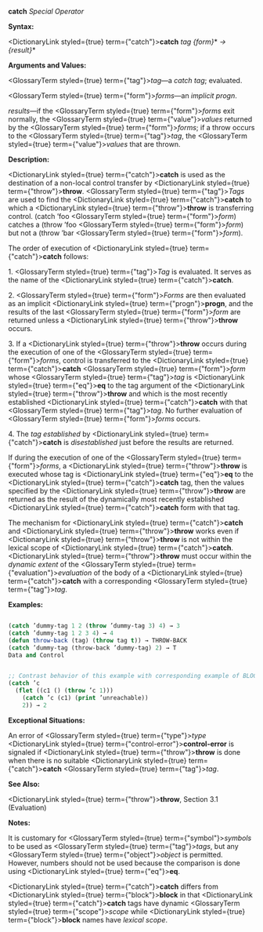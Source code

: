 **catch** *Special Operator* 



**Syntax:** 



<DictionaryLink styled={true} term={"catch"}><b>catch</b></DictionaryLink> *tag \{form\}*\* *→ \{result\}*\* 



**Arguments and Values:** 



<GlossaryTerm styled={true} term={"tag"}><i>tag</i></GlossaryTerm>—a *catch tag*; evaluated. 



<GlossaryTerm styled={true} term={"form"}><i>forms</i></GlossaryTerm>—an *implicit progn*. 



*results*—if the <GlossaryTerm styled={true} term={"form"}><i>forms</i></GlossaryTerm> exit normally, the <GlossaryTerm styled={true} term={"value"}><i>values</i></GlossaryTerm> returned by the <GlossaryTerm styled={true} term={"form"}><i>forms</i></GlossaryTerm>; if a throw occurs to the <GlossaryTerm styled={true} term={"tag"}><i>tag</i></GlossaryTerm>, the <GlossaryTerm styled={true} term={"value"}><i>values</i></GlossaryTerm> that are thrown. 



**Description:** 



<DictionaryLink styled={true} term={"catch"}><b>catch</b></DictionaryLink> is used as the destination of a non-local control transfer by <DictionaryLink styled={true} term={"throw"}><b>throw</b></DictionaryLink>. <GlossaryTerm styled={true} term={"tag"}><i>Tags</i></GlossaryTerm> are used to find the <DictionaryLink styled={true} term={"catch"}><b>catch</b></DictionaryLink> to which a <DictionaryLink styled={true} term={"throw"}><b>throw</b></DictionaryLink> is transferring control. (catch ’foo <GlossaryTerm styled={true} term={"form"}><i>form</i></GlossaryTerm>) catches a (throw ’foo <GlossaryTerm styled={true} term={"form"}><i>form</i></GlossaryTerm>) but not a (throw ’bar <GlossaryTerm styled={true} term={"form"}><i>form</i></GlossaryTerm>). 



The order of execution of <DictionaryLink styled={true} term={"catch"}><b>catch</b></DictionaryLink> follows: 



1\. <GlossaryTerm styled={true} term={"tag"}><i>Tag</i></GlossaryTerm> is evaluated. It serves as the name of the <DictionaryLink styled={true} term={"catch"}><b>catch</b></DictionaryLink>. 



2\. <GlossaryTerm styled={true} term={"form"}><i>Forms</i></GlossaryTerm> are then evaluated as an implicit <DictionaryLink styled={true} term={"progn"}><b>progn</b></DictionaryLink>, and the results of the last <GlossaryTerm styled={true} term={"form"}><i>form</i></GlossaryTerm> are returned unless a <DictionaryLink styled={true} term={"throw"}><b>throw</b></DictionaryLink> occurs. 



3\. If a <DictionaryLink styled={true} term={"throw"}><b>throw</b></DictionaryLink> occurs during the execution of one of the <GlossaryTerm styled={true} term={"form"}><i>forms</i></GlossaryTerm>, control is transferred to the <DictionaryLink styled={true} term={"catch"}><b>catch</b></DictionaryLink> <GlossaryTerm styled={true} term={"form"}><i>form</i></GlossaryTerm> whose <GlossaryTerm styled={true} term={"tag"}><i>tag</i></GlossaryTerm> is <DictionaryLink styled={true} term={"eq"}><b>eq</b></DictionaryLink> to the tag argument of the <DictionaryLink styled={true} term={"throw"}><b>throw</b></DictionaryLink> and which is the most recently established <DictionaryLink styled={true} term={"catch"}><b>catch</b></DictionaryLink> with that <GlossaryTerm styled={true} term={"tag"}><i>tag</i></GlossaryTerm>. No further evaluation of <GlossaryTerm styled={true} term={"form"}><i>forms</i></GlossaryTerm> occurs. 



4\. The *tag established* by <DictionaryLink styled={true} term={"catch"}><b>catch</b></DictionaryLink> is *disestablished* just before the results are returned. 



If during the execution of one of the <GlossaryTerm styled={true} term={"form"}><i>forms</i></GlossaryTerm>, a <DictionaryLink styled={true} term={"throw"}><b>throw</b></DictionaryLink> is executed whose tag is <DictionaryLink styled={true} term={"eq"}><b>eq</b></DictionaryLink> to the <DictionaryLink styled={true} term={"catch"}><b>catch</b></DictionaryLink> tag, then the values specified by the <DictionaryLink styled={true} term={"throw"}><b>throw</b></DictionaryLink> are returned as the result of the dynamically most recently established <DictionaryLink styled={true} term={"catch"}><b>catch</b></DictionaryLink> form with that tag. 



The mechanism for <DictionaryLink styled={true} term={"catch"}><b>catch</b></DictionaryLink> and <DictionaryLink styled={true} term={"throw"}><b>throw</b></DictionaryLink> works even if <DictionaryLink styled={true} term={"throw"}><b>throw</b></DictionaryLink> is not within the lexical scope of <DictionaryLink styled={true} term={"catch"}><b>catch</b></DictionaryLink>. <DictionaryLink styled={true} term={"throw"}><b>throw</b></DictionaryLink> must occur within the *dynamic extent* of the <GlossaryTerm styled={true} term={"evaluation"}><i>evaluation</i></GlossaryTerm> of the body of a <DictionaryLink styled={true} term={"catch"}><b>catch</b></DictionaryLink> with a corresponding <GlossaryTerm styled={true} term={"tag"}><i>tag</i></GlossaryTerm>. 



**Examples:**
```lisp

(catch ’dummy-tag 1 2 (throw ’dummy-tag 3) 4) → 3 
(catch ’dummy-tag 1 2 3 4) → 4 
(defun throw-back (tag) (throw tag t)) → THROW-BACK 
(catch ’dummy-tag (throw-back ’dummy-tag) 2) → T 
Data and Control 


;; Contrast behavior of this example with corresponding example of BLOCK. 
(catch ’c 
  (flet ((c1 () (throw ’c 1))) 
    (catch ’c (c1) (print ’unreachable)) 
    2)) → 2 

```
**Exceptional Situations:** 



An error of <GlossaryTerm styled={true} term={"type"}><i>type</i></GlossaryTerm> <DictionaryLink styled={true} term={"control-error"}><b>control-error</b></DictionaryLink> is signaled if <DictionaryLink styled={true} term={"throw"}><b>throw</b></DictionaryLink> is done when there is no suitable <DictionaryLink styled={true} term={"catch"}><b>catch</b></DictionaryLink> <GlossaryTerm styled={true} term={"tag"}><i>tag</i></GlossaryTerm>. 



**See Also:** 



<DictionaryLink styled={true} term={"throw"}><b>throw</b></DictionaryLink>, Section 3.1 (Evaluation) 



**Notes:** 



It is customary for <GlossaryTerm styled={true} term={"symbol"}><i>symbols</i></GlossaryTerm> to be used as <GlossaryTerm styled={true} term={"tag"}><i>tags</i></GlossaryTerm>, but any <GlossaryTerm styled={true} term={"object"}><i>object</i></GlossaryTerm> is permitted. However, numbers should not be used because the comparison is done using <DictionaryLink styled={true} term={"eq"}><b>eq</b></DictionaryLink>. 



<DictionaryLink styled={true} term={"catch"}><b>catch</b></DictionaryLink> differs from <DictionaryLink styled={true} term={"block"}><b>block</b></DictionaryLink> in that <DictionaryLink styled={true} term={"catch"}><b>catch</b></DictionaryLink> tags have dynamic <GlossaryTerm styled={true} term={"scope"}><i>scope</i></GlossaryTerm> while <DictionaryLink styled={true} term={"block"}><b>block</b></DictionaryLink> names have *lexical scope*. 



